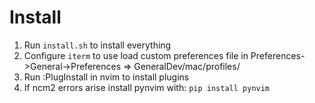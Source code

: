 # Install

1. Run `install.sh` <profile name> to install everything
2. Configure `iterm` to use load custom preferences file in Preferences->General->Preferences => GeneralDev/mac/profiles/<PROFILE>
3. Run :PlugInstall in nvim to install plugins
4. If ncm2 errors arise install pynvim with: `pip install pynvim` 
